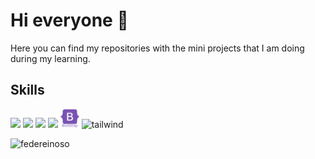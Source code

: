 # Hi everyone 👋

Here you can find my repositories with the mini projects that I am doing during my learning. 




## Skills

<img src="https://cdn-icons-png.flaticon.com/512/174/174854.png" width="30"> <img src="https://cdn-icons-png.flaticon.com/512/732/732190.png" width="30"> <img src="https://cdn.icon-icons.com/icons2/2108/PNG/512/javascript_icon_130900.png" width="30"> <img src="https://cdn.icon-icons.com/icons2/2415/PNG/512/react_original_logo_icon_146374.png" width="30"> <img src="https://raw.githubusercontent.com/devicons/devicon/master/icons/bootstrap/bootstrap-plain-wordmark.svg" alt="bootstrap" width="30" height="30"/> <img src="https://www.vectorlogo.zone/logos/tailwindcss/tailwindcss-icon.svg" alt="tailwind" width="30" height="30"/>

<p><img align="left" src="https://github-readme-stats.vercel.app/api/top-langs?username=federeinoso&text_color=ffffff&show_icons=true&locale=en&layout=compact&title_color=ffffff&bg_color=0d1117&border_color=343941" alt="federeinoso" /></p>

